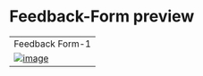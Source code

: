 # Feedback-Form preview

<table>
  <tr>
    <td width="50%">Feedback Form-1</td>

  </tr>

  <tr>
    <td width="100%">
        <a href="https://github.com/Clueless-Community/seamless-ui/blob/main/Feedback%20Form/src/feedback-1.html">
            <img src="https://i.postimg.cc/CKZV6y2y/Screenshot-2022-12-26-at-10-04-35-PM.png" alt="image" border="0"/>
        </a>
    </td>
    

  </tr>

</table>
